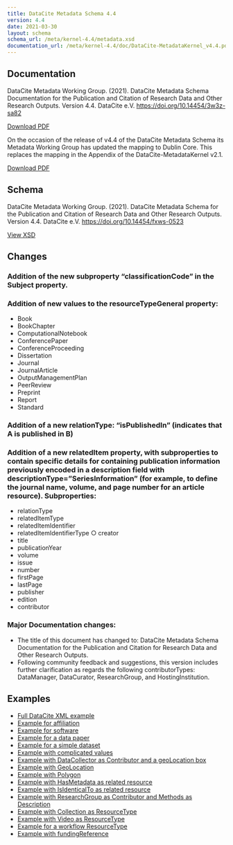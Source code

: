 ```yaml
---
title: DataCite Metadata Schema 4.4
version: 4.4
date: 2021-03-30
layout: schema
schema_url: /meta/kernel-4.4/metadata.xsd
documentation_url: /meta/kernel-4.4/doc/DataCite-MetadataKernel_v4.4.pdf
---
```


## Documentation
DataCite Metadata Working Group. (2021). DataCite Metadata Schema Documentation for the Publication and Citation of Research Data and Other Research Outputs. Version 4.4. DataCite e.V. https://doi.org/10.14454/3w3z-sa82

<a href="doc/DataCite-MetadataKernel_v4.4.pdf" class="btn">Download PDF</a>

On the occasion of the release of v4.4 of the DataCite Metadata Schema its Metadata Working Group has updated the mapping to Dublin Core. This replaces the mapping in the Appendix of the DataCite-MetadataKernel v2.1.

<a href="doc/DataCite_DublinCore_Mapping.pdf" class="btn">Download PDF</a>

## Schema
DataCite Metadata Working Group. (2021). DataCite Metadata Schema for the Publication and Citation of Research Data and Other Research Outputs. Version 4.4. DataCite e.V. https://doi.org/10.14454/fxws-0523

<a href="metadata.xsd" class="btn">View XSD</a>

## Changes

### Addition of the new subproperty “classificationCode” in the Subject property.
### Addition of new values to the resourceTypeGeneral property:
  * Book
  * BookChapter
  * ComputationalNotebook
  * ConferencePaper
  * ConferenceProceeding
  * Dissertation
  * Journal
  * JournalArticle
  * OutputManagementPlan
  * PeerReview
  * Preprint
  * Report
  * Standard

### Addition of a new relationType: “isPublishedIn” (indicates that A is published in B)

### Addition of a new relatedItem property, with subproperties to contain specific details for containing publication information previously encoded in a description field with descriptionType=”SeriesInformation” (for example, to define the journal name, volume, and page number for an article resource). Subproperties:
  * relationType
  * relatedItemType
  * relatedItemIdentifier
  * relatedItemIdentifierType ○ creator
  * title
  * publicationYear
  * volume
  * issue
  * number
  * firstPage
  * lastPage
  * publisher
  * edition
  * contributor

### Major Documentation changes:
  * The title of this document has changed to: DataCite Metadata Schema Documentation for the Publication and Citation for Research Data and Other Research Outputs.
  * Following community feedback and suggestions, this version includes further clarification as regards the following contributorTypes: DataManager, DataCurator, ResearchGroup, and HostingInstitution.

## Examples

* [Full DataCite XML example](example/datacite-example-full-v4.xml)
* [Example for affiliation](example/datacite-example-affiliation-v4.xml)
* [Example for software](example/datacite-example-software-v4.xml)
* [Example for a data paper](example/datacite-example-datapaper-v4.xml)
* [Example for a simple dataset](example/datacite-example-dataset-v4.xml)
* [Example with complicated values](example/datacite-example-complicated-v4.xml)
* [Example with DataCollector as Contributor and a geoLocation box](example/datacite-example-Box_dateCollected_DataCollector-v4.xml)
* [Example with GeoLocation](example/datacite-example-GeoLocation-v4.xml)
* [Example with Polygon](example/datacite-example-polygon-v4.xml)
* [Example with HasMetadata as related resource](example/datacite-example-HasMetadata-v4.xml)
* [Example with IsIdenticalTo as related resource](example/datacite-example-relationTypeIsIdenticalTo-v4.xml)
* [Example with ResearchGroup as Contributor and Methods as Description](example/datacite-example-ResearchGroup_Methods-v4.xml)
* [Example with Collection as ResourceType](example/datacite-example-ResourceTypeGeneral_Collection-v4.xml)
* [Example with Video as ResourceType](example/datacite-example-video-v4.xml)
* [Example for a workflow ResourceType](example/datacite-example-workflow-v4.xml)
* [Example with fundingReference](example/datacite-example-fundingReference-v4.xml)
